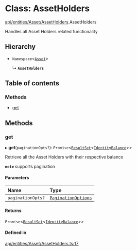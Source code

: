 # Class: AssetHolders

[api/entities/Asset/AssetHolders](../wiki/api.entities.Asset.AssetHolders).AssetHolders

Handles all Asset Holders related functionality

## Hierarchy

- `Namespace`<[`Asset`](../wiki/api.entities.Asset.Asset)\>

  ↳ **`AssetHolders`**

## Table of contents

### Methods

- [get](../wiki/api.entities.Asset.AssetHolders.AssetHolders#get)

## Methods

### get

▸ **get**(`paginationOpts?`): `Promise`<[`ResultSet`](../wiki/types.ResultSet)<[`IdentityBalance`](../wiki/api.entities.Asset.types.IdentityBalance)\>\>

Retrieve all the Asset Holders with their respective balance

**`note`** supports pagination

#### Parameters

| Name | Type |
| :------ | :------ |
| `paginationOpts?` | [`PaginationOptions`](../wiki/types.PaginationOptions) |

#### Returns

`Promise`<[`ResultSet`](../wiki/types.ResultSet)<[`IdentityBalance`](../wiki/api.entities.Asset.types.IdentityBalance)\>\>

#### Defined in

[api/entities/Asset/AssetHolders.ts:17](https://github.com/PolymathNetwork/polymesh-sdk/blob/49113a20/src/api/entities/Asset/AssetHolders.ts#L17)
